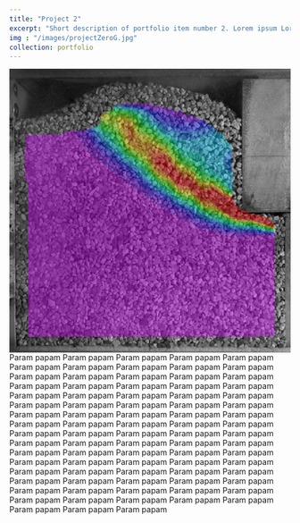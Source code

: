 ```yaml
---
title: "Project 2"
excerpt: "Short description of portfolio item number 2. Lorem ipsum Lorem ipsum Lorem ipsum Lorem ipsum Lorem ipsum Lorem ipsum Lorem ipsum Lorem ipsum Lorem ipsum Lorem ipsum Lorem ipsum Lorem ipsum Lorem ipsum Lorem ipsum Lorem ipsum Lorem ipsum Lorem ipsum Lorem ipsum Lorem ipsum Lorem ipsum Lorem ipsum Lorem ipsum Lorem ipsum Lorem ipsum Lorem ipsum Lorem ipsum Lorem ipsum Lorem ipsum Lorem ipsum Lorem ipsum Lorem ipsum Lorem ipsum Lorem ipsum Lorem ipsum Lorem ipsum Lorem ipsum Lorem ipsum Lorem ipsum Lorem ipsum Lorem ipsum Lorem ipsum Lorem ipsum Lorem ipsum Lorem ipsum Lorem ipsum Lorem ipsum Lorem ipsum Lorem ipsum Lorem ipsum Lorem ipsum Lorem ipsum Lorem ipsum Lorem ipsum Lorem ipsum Lorem ipsum Lorem ipsum Lorem ipsum Lorem ipsum Lorem ipsum Lorem ipsum Lorem ipsum Lorem ipsum Lorem ipsum Lorem ipsum Lorem ipsum Lorem ipsum Lorem ipsum Lorem ipsum Lorem ipsum Lorem ipsum Lorem ipsum Lorem ipsum Lorem ipsum Lorem ipsum Lorem ipsum Lorem ipsum Lorem ipsum Lorem ipsum "
img : "/images/projectZeroG.jpg"
collection: portfolio
---
```


 
<img src="/images/projectZeroG.jpg" align=right style="float: right; margin-left: 10px;">
 <p> Param papam  Param papam  Param papam  Param papam  Param papam  Param papam  Param papam  Param papam  Param papam  Param papam  Param papam  Param papam  Param papam  Param papam  Param papam  Param papam  Param papam  Param papam  Param papam  Param papam  Param papam  Param papam  Param papam  Param papam  Param papam  Param papam  Param papam  Param papam  Param papam  Param papam  Param papam  Param papam  Param papam  Param papam  Param papam  Param papam  Param papam  Param papam  Param papam  Param papam  Param papam  Param papam  Param papam  Param papam  Param papam  Param papam  Param papam  Param papam  Param papam  Param papam  Param papam  Param papam  Param papam  Param papam  Param papam  Param papam  Param papam  Param papam  Param papam  Param papam  Param papam  Param papam  Param papam  Param papam  Param papam  Param papam  Param papam  Param papam  Param papam  Param papam  Param papam  Param papam  Param papam  Param papam  Param papam  Param papam  Param papam  Param papam  Param papam  Param papam  Param papam  Param papam  Param papam 
